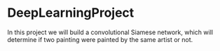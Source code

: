 # DeepLearningProject
In this project we will build a convolutional Siamese network, which will determine if two painting were painted by the same artist or not.
